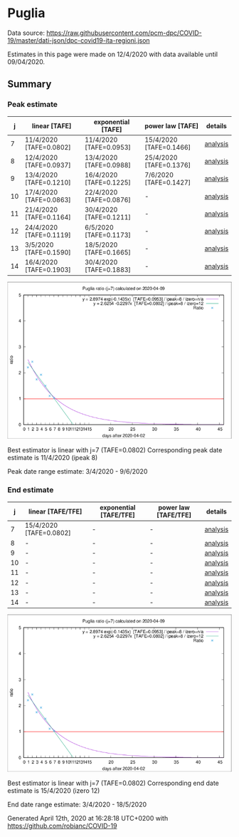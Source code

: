 # Puglia


Data source: https://raw.githubusercontent.com/pcm-dpc/COVID-19/master/dati-json/dpc-covid19-ita-regioni.json

Estimates in this page were made on 12/4/2020 with data available until 09/04/2020.


## Summary 

### Peak estimate 
|j|linear [TAFE]|exponential [TAFE]|power law [TAFE]|details|
|---|----|-----------|---------|-------|
|7|11/4/2020 [TAFE=0.0802]|11/4/2020 [TAFE=0.0953]|15/4/2020 [TAFE=0.1466]|[analysis](COVID-19_puglia_j7_2020-04-09.md)|
|8|12/4/2020 [TAFE=0.0937]|13/4/2020 [TAFE=0.0988]|25/4/2020 [TAFE=0.1376]|[analysis](COVID-19_puglia_j8_2020-04-09.md)|
|9|13/4/2020 [TAFE=0.1210]|16/4/2020 [TAFE=0.1225]|7/6/2020 [TAFE=0.1427]|[analysis](COVID-19_puglia_j9_2020-04-09.md)|
|10|17/4/2020 [TAFE=0.0863]|22/4/2020 [TAFE=0.0876]|-|[analysis](COVID-19_puglia_j10_2020-04-09.md)|
|11|21/4/2020 [TAFE=0.1164]|30/4/2020 [TAFE=0.1211]|-|[analysis](COVID-19_puglia_j11_2020-04-09.md)|
|12|24/4/2020 [TAFE=0.1119]|6/5/2020 [TAFE=0.1173]|-|[analysis](COVID-19_puglia_j12_2020-04-09.md)|
|13|3/5/2020 [TAFE=0.1590]|18/5/2020 [TAFE=0.1665]|-|[analysis](COVID-19_puglia_j13_2020-04-09.md)|
|14|16/4/2020 [TAFE=0.1903]|30/4/2020 [TAFE=0.1883]|-|[analysis](COVID-19_puglia_j14_2020-04-09.md)|

![best peak estimate](COVID-19_puglia_j7_2020-04-09.png)

Best estimator is linear with j=7 (TAFE=0.0802)
Corresponding peak date estimate is 11/4/2020 (ipeak 8)


Peak date range estimate: 3/4/2020 - 9/6/2020

### End estimate 
|j|linear [TAFE/TFE]|exponential [TAFE/TFE]|power law [TAFE/TFE]|details|
|---|----|-----------|---------|-------|
|7|15/4/2020 [TAFE=0.0802]|-|-|[analysis](COVID-19_puglia_j7_2020-04-09.md)|
|8|-|-|-|[analysis](COVID-19_puglia_j8_2020-04-09.md)|
|9|-|-|-|[analysis](COVID-19_puglia_j9_2020-04-09.md)|
|10|-|-|-|[analysis](COVID-19_puglia_j10_2020-04-09.md)|
|11|-|-|-|[analysis](COVID-19_puglia_j11_2020-04-09.md)|
|12|-|-|-|[analysis](COVID-19_puglia_j12_2020-04-09.md)|
|13|-|-|-|[analysis](COVID-19_puglia_j13_2020-04-09.md)|
|14|-|-|-|[analysis](COVID-19_puglia_j14_2020-04-09.md)|

![best zero estimate](COVID-19_puglia_j7_2020-04-09.png)

Best estimator is linear with j=7 (TAFE=0.0802)
Corresponding end date estimate is 15/4/2020 (izero 12)


End date range estimate: 3/4/2020 - 18/5/2020

Generated April 12th, 2020 at 16:28:18 UTC+0200 with https://github.com/robianc/COVID-19
